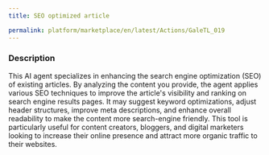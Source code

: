 ```yaml
---
title: SEO optimized article

permalink: platform/marketplace/en/latest/Actions/GaleTL_019
---
```

### Description

This AI agent specializes in enhancing the search engine optimization (SEO) of existing articles. By analyzing the content you provide, the agent applies various SEO techniques to improve the article's visibility and ranking on search engine results pages. It may suggest keyword optimizations, adjust header structures, improve meta descriptions, and enhance overall readability to make the content more search-engine friendly. This tool is particularly useful for content creators, bloggers, and digital marketers looking to increase their online presence and attract more organic traffic to their websites.
